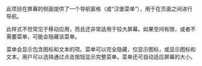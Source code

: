 ﻿此项目在屏幕的侧面提供了一个导航窗格（或“汉堡菜单”），用于在页面之间进行导航。

此样式不但常见于移动应用，而且还非常适用于较大屏幕。如果空间有限，或者不需要菜单，可能会隐藏该菜单。

菜单会显示包含图标和文本的项。菜单可以完全隐藏，仅显示图标，或显示图标和文本。用户可以选择通过点击按钮显示完整菜单。菜单还可自动适应屏幕的大小。
